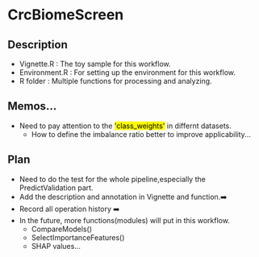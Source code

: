 # CrcBiomeScreen

## Description
 * Vignette.R : The toy sample for this workflow.
 * Environment.R : For setting up the environment for this workflow.
 * R folder : Multiple functions for processing and analyzing.

## Memos...
 * Need to pay attention to the <mark>'class_weights'</mark> in differnt datasets.
   * How to define the imbalance ratio better to improve applicability...

## Plan
 * Need to do the test for the whole pipeline,especially the PredictValidation part.
 * Add the description and annotation in Vignette and function.➡️
 * Record all operation history ➡️
 * In the future, more functions(modules) will put in this workflow.
   * CompareModels()
   * SelectImportanceFeatures()
   * SHAP values...
